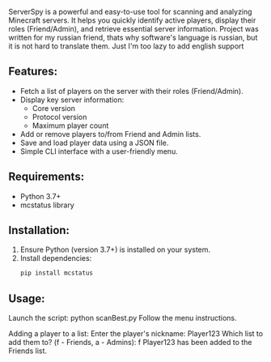 ServerSpy is a powerful and easy-to-use tool for scanning and analyzing Minecraft servers. It helps you quickly identify active players, display their roles (Friend/Admin), and retrieve essential server information.
Project was written for my russian friend, thats why software's language is russian, but it is not hard to translate them. Just I'm too lazy to add english support

## Features:
- Fetch a list of players on the server with their roles (Friend/Admin).
- Display key server information:
  - Core version
  - Protocol version
  - Maximum player count
- Add or remove players to/from Friend and Admin lists.
- Save and load player data using a JSON file.
- Simple CLI interface with a user-friendly menu.

## Requirements:
- Python 3.7+
- mcstatus library

## Installation:
1. Ensure Python (version 3.7+) is installed on your system.
2. Install dependencies:
   ```bash
   pip install mcstatus

## Usage:
Launch the script:
python scanBest.py
Follow the menu instructions.

Adding a player to a list:
Enter the player's nickname: Player123
Which list to add them to? (f - Friends, a - Admins): f
Player123 has been added to the Friends list.
